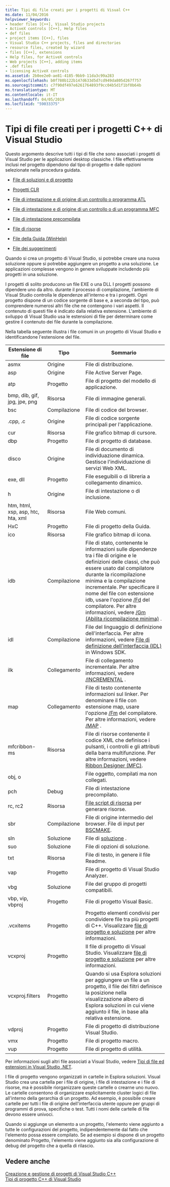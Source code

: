 ```yaml
---
title: Tipi di file creati per i progetti di Visual C++
ms.date: 11/04/2016
helpviewer_keywords:
- header files [C++], Visual Studio projects
- ActiveX controls [C++], Help files
- def files
- project items [C++], files
- Visual Studio C++ projects, files and directories
- resource files, created by wizard
- files [C++], extensions
- Help files, for ActiveX controls
- Web projects [C++], adding items
- .def files
- licensing ActiveX controls
ms.assetid: 2b0ee2e0-ae81-4185-9bb9-11da3c99a283
ms.openlocfilehash: b0f780b122b147d633d5d7cd949da805d267f757
ms.sourcegitcommit: c7f90df497e6261764893f9cc04b5d1f1bf0b64b
ms.translationtype: MT
ms.contentlocale: it-IT
ms.lasthandoff: 04/05/2019
ms.locfileid: "59033375"
---
```

# <a name="file-types-created-for-visual-studio-c-projects"></a>Tipi di file creati per i progetti C++ di Visual Studio

Questo argomento descrive tutti i tipi di file che sono associati i progetti di Visual Studio per le applicazioni desktop classiche. I file effettivamente inclusi nel progetto dipendono dal tipo di progetto e dalle opzioni selezionate nella procedura guidata.

- [File di soluzioni e di progetto](project-and-solution-files.md)

- [Progetti CLR](files-created-for-clr-projects.md)

- [File di intestazione e di origine di un controllo o programma ATL](atl-program-or-control-source-and-header-files.md)

- [File di intestazione e di origine di un controllo o di un programma MFC](mfc-program-or-control-source-and-header-files.md)

- [File di intestazione precompilata](../creating-precompiled-header-files.md)

- [File di risorse](resource-files-cpp.md)

- [File della Guida (WinHelp)](help-files-winhelp.md)

- [File dei suggerimenti](hint-files.md)

Quando si crea un progetto di Visual Studio, si potrebbe creare una nuova soluzione oppure si potrebbe aggiungere un progetto a una soluzione. Le applicazioni complesse vengono in genere sviluppate includendo più progetti in una soluzione.

I progetti di solito producono un file EXE o una DLL I progetti possono dipendere uno da altro. durante il processo di compilazione, l'ambiente di Visual Studio controlla le dipendenze all'interno e tra i progetti. Ogni progetto dispone di un codice sorgente di base e, a seconda del tipo, può comprendere numerosi altri file che ne contengono i vari aspetti. Il contenuto di questi file è indicato dalla relativa estensione. L'ambiente di sviluppo di Visual Studio usa le estensioni di file per determinare come gestire il contenuto dei file durante la compilazione.

Nella tabella seguente illustra i file comuni in un progetto di Visual Studio e identificandone l'estensione del file.

|Estensione di file|Tipo|Sommario|
|--------------------|----------|--------------|
|asmx|Origine|File di distribuzione.|
|asp|Origine|File Active Server Page.|
|atp|Progetto|File di progetto del modello di applicazione.|
|bmp, dib, gif, jpg, jpe, png|Risorsa|File di immagine generali.|
|bsc|Compilazione|File di codice del browser.|
|.cpp, .c|Origine|File di codice sorgente principali per l'applicazione.|
|cur|Risorsa|File grafico bitmap di cursore.|
|dbp|Progetto|File di progetto di database.|
|disco|Origine|File di documento di individuazione dinamica. Gestisce l'individuazione di servizi Web XML.|
|exe, dll|Progetto|File eseguibili o di libreria a collegamento dinamico.|
|h|Origine|File di intestazione o di inclusione.|
|htm, html, xsp, asp, htc, hta, xml|Risorsa|File Web comuni.|
|HxC|Progetto|File di progetto della Guida.|
|ico|Risorsa|File grafico bitmap di icona.|
|idb|Compilazione|File di stato, contenente le informazioni sulle dipendenze tra i file di origine e le definizioni delle classi, che può essere usato dal compilatore durante la ricompilazione minima e la compilazione incrementale. Per specificare il nome del file con estensione idb, usare l'opzione [/Fd](fd-program-database-file-name.md) del compilatore. Per altre informazioni, vedere [/Gm (Abilita ricompilazione minima)](gm-enable-minimal-rebuild.md) .|
|idl|Compilazione|File del linguaggio di definizione dell'interfaccia. Per altre informazioni, vedere [File di definizione dell'interfaccia (IDL)](/windows/desktop/Rpc/the-interface-definition-language-idl-file) in Windows SDK.|
|ilk|Collegamento|File di collegamento incrementale. Per altre informazioni, vedere [/INCREMENTAL](incremental-link-incrementally.md) .|
|map|Collegamento|File di testo contenente informazioni sul linker. Per denominare il file con estensione map, usare l'opzione [/Fm](fm-name-mapfile.md) del compilatore. Per altre informazioni, vedere [/MAP](map-generate-mapfile.md) .|
|mfcribbon-ms|Risorsa|File di risorse contenente il codice XML che definisce i pulsanti, i controlli e gli attributi della barra multifunzione. Per altre informazioni, vedere [Ribbon Designer (MFC)](../../mfc/ribbon-designer-mfc.md).|
|obj, o||File oggetto, compilati ma non collegati.|
|pch|Debug|File di intestazione precompilato.|
|rc, rc2|Risorsa|[File script di risorsa](../../windows/working-with-resource-files.md) per generare risorse.|
|sbr|Compilazione|File di origine intermedio del browser. File di input per [BSCMAKE](bscmake-options.md).|
|sln|Soluzione|File di [soluzione](/visualstudio/ide/solutions-and-projects-in-visual-studio) .|
|suo|Soluzione|File di opzioni di soluzione.|
|txt|Risorsa|File di testo, in genere il file Readme.|
|vap|Progetto|File di progetto di Visual Studio Analyzer.|
|vbg|Soluzione|File del gruppo di progetti compatibili.|
|vbp, vip, vbproj|Progetto|File di progetto Visual Basic.|
|.vcxitems|Progetto|Progetto elementi condivisi per condividere file tra più progetti di C++. Visualizzare [file di progetto e soluzione](project-and-solution-files.md) per altre informazioni.|
|vcxproj|Progetto|Il file di progetto di Visual Studio. Visualizzare [file di progetto e soluzione](project-and-solution-files.md) per altre informazioni.|
|vcxproj.filters|Progetto|Quando si usa Esplora soluzioni per aggiungere un file a un progetto, il file dei filtri definisce la posizione nella visualizzazione albero di Esplora soluzioni in cui viene aggiunto il file, in base alla relativa estensione.|
|vdproj|Progetto|File di progetto di distribuzione Visual Studio.|
|vmx|Progetto|File di progetto macro.|
|vup|Progetto|File di progetto di utilità.|

Per informazioni sugli altri file associati a Visual Studio, vedere [Tipi di file ed estensioni in Visual Studio .NET](/visualstudio/ide/reference/project-and-solution-file-types).

I file di progetto vengono organizzati in cartelle in Esplora soluzioni. Visual Studio crea una cartella per i file di origine, i file di intestazione e i file di risorse, ma è possibile riorganizzare queste cartelle o crearne uno nuovo. Le cartelle consentono di organizzare esplicitamente cluster logici di file all'interno della gerarchia di un progetto. Ad esempio, è possibile creare cartelle per tutti i file di origine dell'interfaccia utente oppure per gruppi di programmi di prova, specifiche o test. Tutti i nomi delle cartelle di file devono essere univoci.

Quando si aggiunge un elemento a un progetto, l'elemento viene aggiunto a tutte le configurazioni del progetto, indipendentemente dal fatto che l'elemento possa essere compilato. Se ad esempio si dispone di un progetto denominato Progetto, l'elemento viene aggiunto sia alla configurazione di debug del progetto che a quella di rilascio.

## <a name="see-also"></a>Vedere anche

[Creazione e gestione di progetti di Visual Studio C++](../creating-and-managing-visual-cpp-projects.md)<br>
[Tipi di progetto C++ di Visual Studio](visual-cpp-project-types.md)<br>